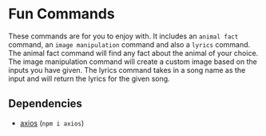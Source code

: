 # Fun Commands
These commands are for you to enjoy with. It includes an `animal fact` command, an `image manipulation` command and also a `lyrics` command. The animal fact command will find any fact about the animal of your choice. The image manipulation command will create a custom image based on the inputs you have given. The lyrics command takes in a song name as the input and will return the lyrics for the given song.

## Dependencies
- [axios](https://axios-http.com/) (`npm i axios`)